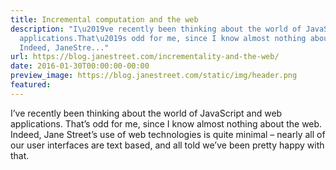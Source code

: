 ```yaml
---
title: Incremental computation and the web
description: "I\u2019ve recently been thinking about the world of JavaScript and web
  applications.That\u2019s odd for me, since I know almost nothing about the web.
  Indeed, JaneStre..."
url: https://blog.janestreet.com/incrementality-and-the-web/
date: 2016-01-30T00:00:00-00:00
preview_image: https://blog.janestreet.com/static/img/header.png
featured:
---
```


<p>I&rsquo;ve recently been thinking about the world of JavaScript and web applications.
That&rsquo;s odd for me, since I know almost nothing about the web. Indeed, Jane
Street&rsquo;s use of web technologies is quite minimal &ndash; nearly all of our user
interfaces are text based, and all told we&rsquo;ve been pretty happy with that.</p>


